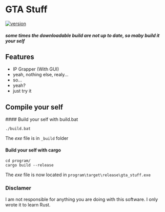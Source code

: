 # GTA Stuff

[![version](https://img.shields.io/badge/version-0.0.2-gree.svg)](https://semver.org)

##### some times the downloadable build are not up to date, so maby build it your self

## Features

- IP Grapper (With GUI)
- yeah, nothing else, realy...
- so...
- yeah?
- just try it

## Compile your self

#### Build your self with build.bat

```batch
./build.bat
```

The _exe_ file is in `_build` folder

#### Build your self with cargo

```batch
cd program/
cargo build --release
```

The _exe_ file is now located in `program\target\release\gta_stuff.exe`

### Disclamer

I am not responsible for anything you are doing with this software. 
I only wrote it to learn Rust.
